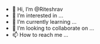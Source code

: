 - 👋 Hi, I’m @Riteshrav
- 👀 I’m interested in ...
- 🌱 I’m currently learning ...
- 💞️ I’m looking to collaborate on ...
- 📫 How to reach me ...

<!---
Riteshrav/Riteshrav is a ✨ special ✨ repository because its `README.md` (this file) appears on your GitHub profile.
You can click the Preview link to take a look at your changes.
--->

